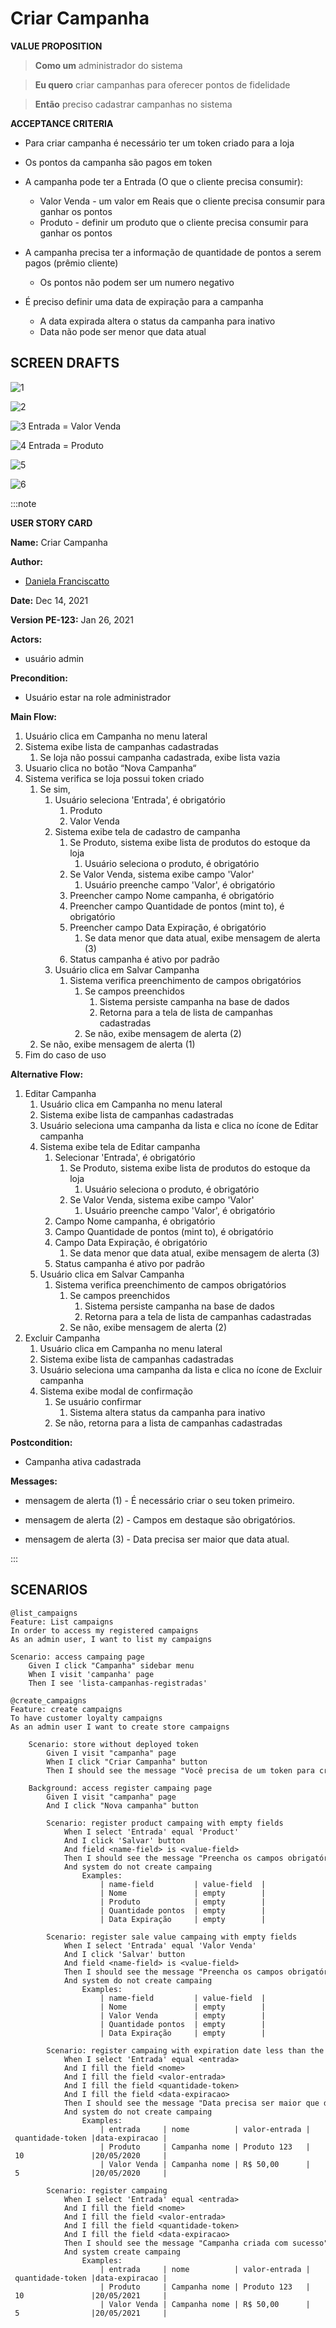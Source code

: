 # Criar Campanha

<p><strong>VALUE PROPOSITION</strong></p>

> **Como um** administrador do sistema

> **Eu quero** criar campanhas para oferecer pontos de fidelidade

> **Então** preciso cadastrar campanhas no sistema

<p><strong>ACCEPTANCE CRITERIA</strong></p>

- Para criar campanha é necessário ter um token criado para a loja

- Os pontos da campanha são pagos em token

- A campanha pode ter a Entrada (O que o cliente precisa consumir):
    - Valor Venda - um valor em Reais que o cliente precisa consumir para ganhar os pontos
    - Produto - definir um produto que o cliente precisa consumir para ganhar os pontos

- A campanha precisa ter a informação de quantidade de pontos a serem pagos (prêmio cliente)
    - Os pontos não podem ser um numero negativo

- É preciso definir uma data de expiração para a campanha
    - A data expirada altera o status da campanha para inativo
    - Data não pode ser menor que data atual

## SCREEN DRAFTS

![1](/img/must-ERP/criar-campanha1.png)

![2](/img/must-ERP/criar-campanha2.png)

![3](/img/must-ERP/criar-campanha3.png)
  Entrada = Valor Venda

![4](/img/must-ERP/criar-campanha4.png)
  Entrada = Produto

![5](/img/must-ERP/criar-campanha5.png)

![6](/img/must-ERP/criar-campanha6.png)

:::note

**USER STORY CARD**

**Name:** Criar Campanha

**Author:** 

- [Daniela Franciscatto](https://github.com/danielaanjos) 

**Date:** Dec 14, 2021

**Version PE-123:** Jan 26, 2021

**Actors:**  

- usuário admin

**Precondition:**

- Usuário estar na role administrador

**Main Flow:**

1. Usuário clica em Campanha no menu lateral
2. Sistema exibe lista de campanhas cadastradas
    1. Se loja não possui campanha cadastrada, exibe lista vazia
3. Usuario clica no botão “Nova Campanha“
4. Sistema verifica se loja possui token criado
    1. Se sim,
        1. Usuário seleciona 'Entrada', é obrigatório
            1. Produto
            2. Valor Venda
        2. Sistema exibe tela de cadastro de campanha
            1. Se Produto, sistema exibe lista de produtos do estoque da loja
                1. Usuário seleciona o produto, é obrigatório
            2. Se Valor Venda, sistema exibe campo 'Valor'
                1. Usuário preenche campo 'Valor', é obrigatório
            3. Preencher campo Nome campanha, é obrigatório
            4. Preencher campo Quantidade de pontos (mint to), é obrigatório
            5. Preencher campo Data Expiração, é obrigatório
                1. Se data menor que data atual, exibe mensagem de alerta (3)
            6. Status campanha é ativo por padrão
        3. Usuário clica em Salvar Campanha
            1. Sistema verifica preenchimento de campos obrigatórios
                1. Se campos preenchidos
                    1. Sistema persiste campanha na base de dados
                    2. Retorna para a tela de lista de campanhas cadastradas
                2. Se não, exibe mensagem de alerta (2)
    2. Se não, exibe mensagem de alerta (1)
5. Fim do caso de uso

**Alternative Flow:**

1. Editar Campanha
    1. Usuário clica em Campanha no menu lateral
    2. Sistema exibe lista de campanhas cadastradas
    3. Usuário seleciona uma campanha da lista e clica no ícone de Editar campanha
    4. Sistema exibe tela de Editar campanha
        1. Selecionar 'Entrada', é obrigatório
            1. Se Produto, sistema exibe lista de produtos do estoque da loja
                1. Usuário seleciona o produto, é obrigatório
            2. Se Valor Venda, sistema exibe campo 'Valor'
                1. Usuário preenche campo 'Valor', é obrigatório
        2. Campo Nome campanha, é obrigatório
        3. Campo Quantidade de pontos (mint to), é obrigatório
        4. Campo Data Expiração, é obrigatório
            1. Se data menor que data atual, exibe mensagem de alerta (3)
        5. Status campanha é ativo por padrão
    5. Usuário clica em Salvar Campanha
        1. Sistema verifica preenchimento de campos obrigatórios
            1. Se campos preenchidos
                1. Sistema persiste campanha na base de dados
                2. Retorna para a tela de lista de campanhas cadastradas
            2. Se não, exibe mensagem de alerta (2)
2. Excluir Campanha
    1. Usuário clica em Campanha no menu lateral
    2. Sistema exibe lista de campanhas cadastradas
    3. Usuário seleciona uma campanha da lista e clica no ícone de Excluir campanha
    4. Sistema exibe modal de confirmação
        1. Se usuário confirmar
            1. Sistema altera status da campanha para inativo
        2. Se não, retorna para a lista de campanhas cadastradas

**Postcondition:**

- Campanha ativa cadastrada

**Messages:**

- mensagem de alerta (1) - É necessário criar o seu token primeiro.

- mensagem de alerta (2) - Campos em destaque são obrigatórios.

- mensagem de alerta (3) - Data precisa ser maior que data atual.

:::

## SCENARIOS

```gherkin
@list_campaigns
Feature: List campaigns
In order to access my registered campaigns
As an admin user, I want to list my campaigns

Scenario: access campaing page
    Given I click "Campanha" sidebar menu
    When I visit 'campanha' page
    Then I see 'lista-campanhas-registradas'
```

```gherkin
@create_campaigns
Feature: create campaigns
To have customer loyalty campaigns
As an admin user I want to create store campaigns

    Scenario: store without deployed token
        Given I visit "campanha" page
        When I click "Criar Campanha" button
        Then I should see the message "Você precisa de um token para criar campanhas"

    Background: access register campaing page
        Given I visit "campanha" page
        And I click "Nova campanha" button

        Scenario: register product campaing with empty fields
            When I select 'Entrada' equal 'Product'
            And I click 'Salvar' button
            And field <name-field> is <value-field>
            Then I should see the message "Preencha os campos obrigatórios"
            And system do not create campaing
                Examples:
                    | name-field         | value-field  |
                    | Nome               | empty        |
                    | Produto            | empty        |
                    | Quantidade pontos  | empty        |
                    | Data Expiração     | empty        |

        Scenario: register sale value campaing with empty fields
            When I select 'Entrada' equal 'Valor Venda' 
            And I click 'Salvar' button
            And field <name-field> is <value-field>
            Then I should see the message "Preencha os campos obrigatórios"
            And system do not create campaing
                Examples:
                    | name-field         | value-field  |
                    | Nome               | empty        |
                    | Valor Venda        | empty        |
                    | Quantidade pontos  | empty        |
                    | Data Expiração     | empty        |

        Scenario: register campaing with expiration date less than the current date 
            When I select 'Entrada' equal <entrada>
            And I fill the field <nome> 
            And I fill the field <valor-entrada>
            And I fill the field <quantidade-token>
            And I fill the field <data-expiracao>
            Then I should see the message "Data precisa ser maior que data atual."
            And system do not create campaing 
                Examples:
                    | entrada     | nome          | valor-entrada | quantidade-token |data-expiracao |
                    | Produto     | Campanha nome | Produto 123   | 10               |20/05/2020     |
                    | Valor Venda | Campanha nome | R$ 50,00      | 5                |20/05/2020     |

        Scenario: register campaing
            When I select 'Entrada' equal <entrada>
            And I fill the field <nome> 
            And I fill the field <valor-entrada>
            And I fill the field <quantidade-token>
            And I fill the field <data-expiracao>
            Then I should see the message "Campanha criada com sucesso"
            And system create campaing        
                Examples:
                    | entrada     | nome          | valor-entrada | quantidade-token |data-expiracao |
                    | Produto     | Campanha nome | Produto 123   | 10               |20/05/2021     |
                    | Valor Venda | Campanha nome | R$ 50,00      | 5                |20/05/2021     |
```